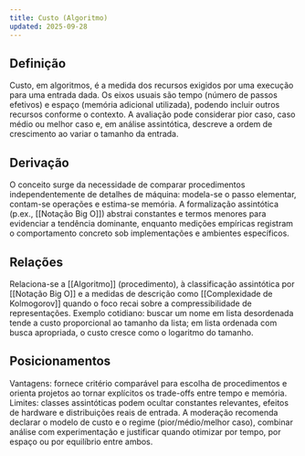 ```yaml
---
title: Custo (Algoritmo)
updated: 2025-09-28
---
```


## Definição
Custo, em algoritmos, é a medida dos recursos exigidos por uma execução para uma entrada dada. Os eixos usuais são tempo (número de passos efetivos) e espaço (memória adicional utilizada), podendo incluir outros recursos conforme o contexto. A avaliação pode considerar pior caso, caso médio ou melhor caso e, em análise assintótica, descreve a ordem de crescimento ao variar o tamanho da entrada.

## Derivação
O conceito surge da necessidade de comparar procedimentos independentemente de detalhes de máquina: modela-se o passo elementar, contam-se operações e estima-se memória. A formalização assintótica (p.ex., [[Notação Big O]]) abstrai constantes e termos menores para evidenciar a tendência dominante, enquanto medições empíricas registram o comportamento concreto sob implementações e ambientes específicos.

## Relações
Relaciona-se a [[Algoritmo]] (procedimento), à classificação assintótica por [[Notação Big O]] e a medidas de descrição como [[Complexidade de Kolmogorov]] quando o foco recai sobre a compressibilidade de representações. Exemplo cotidiano: buscar um nome em lista desordenada tende a custo proporcional ao tamanho da lista; em lista ordenada com busca apropriada, o custo cresce como o logaritmo do tamanho.

## Posicionamentos
Vantagens: fornece critério comparável para escolha de procedimentos e orienta projetos ao tornar explícitos os trade-offs entre tempo e memória. Limites: classes assintóticas podem ocultar constantes relevantes, efeitos de hardware e distribuições reais de entrada. A moderação recomenda declarar o modelo de custo e o regime (pior/médio/melhor caso), combinar análise com experimentação e justificar quando otimizar por tempo, por espaço ou por equilíbrio entre ambos.

